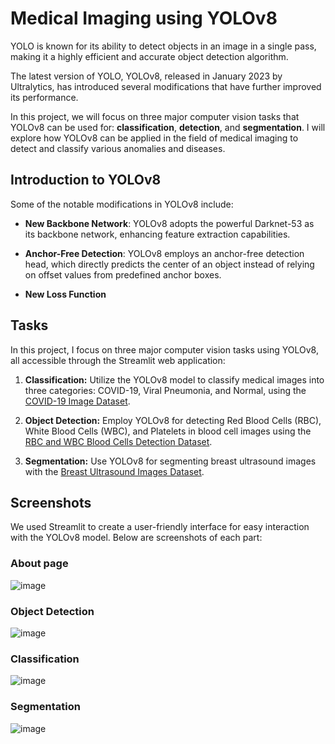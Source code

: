 
# Medical Imaging using YOLOv8

YOLO is known for its ability to detect objects in an image in a single pass, making it a highly efficient and accurate object detection algorithm.

The latest version of YOLO, YOLOv8, released in January 2023 by Ultralytics, has introduced several modifications that have further improved its performance.

In this project, we will focus on three major computer vision tasks that YOLOv8 can be used for: **classification**, **detection**, and **segmentation**. I will explore how YOLOv8 can be applied in the field of medical imaging to detect and classify various anomalies and diseases.


## Introduction to YOLOv8
Some of the notable modifications in YOLOv8 include:

- **New Backbone Network**: YOLOv8 adopts the powerful Darknet-53 as its backbone network, enhancing feature extraction capabilities.

- **Anchor-Free Detection**: YOLOv8 employs an anchor-free detection head, which directly predicts the center of an object instead of relying on offset values from predefined anchor boxes.

- **New Loss Function**

## Tasks

In this project, I focus on three major computer vision tasks using YOLOv8, all accessible through the Streamlit web application:

1. **Classification:** Utilize the YOLOv8 model to classify medical images into three categories: COVID-19, Viral Pneumonia, and Normal, using the [COVID-19 Image 
Dataset](https://www.kaggle.com/datasets/pranavraikokte/covid19-image-dataset).

2. **Object Detection:** Employ YOLOv8 for detecting Red Blood Cells (RBC), White Blood Cells (WBC), and Platelets in blood cell images using the [RBC and WBC Blood Cells Detection 
Dataset](https://universe.roboflow.com/tfg-2nmge/yolo-yejbs).

3. **Segmentation:** Use YOLOv8 for segmenting breast ultrasound images with the [Breast Ultrasound Images Dataset](https://www.kaggle.com/datasets/aryashah2k/breast-ultrasound-images-dataset).

## Screenshots

We used Streamlit to create a user-friendly interface for easy interaction with the YOLOv8 model. Below are screenshots of each part:

### About page
![image](https://github.com/user-attachments/assets/3bdb1796-30df-4602-9020-97cfa96b022c)



### Object Detection
![image](https://github.com/user-attachments/assets/b461622e-894b-4804-a241-3cab45d7bf09)



### Classification
![image](https://github.com/user-attachments/assets/f056eac5-ded3-4ed1-90ae-0e60e3e8acc2)


### Segmentation
![image](https://github.com/user-attachments/assets/2368535d-5109-45ab-b2ac-75cd49030aa3)


